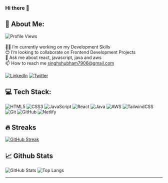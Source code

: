 ### Hi there 👋


## 💫 About Me:
![Profile Views](https://visitor-badge.laobi.icu/badge?page_id=Shubham7906.Shubham7906)
<br><br>
👨‍💻 I’m currently working on my Development Skills<br>😍 I’m looking to collaborate on Frontend Development Projects<br>💬 Ask me about react, javascript, java and aws<br>📫 How to reach me singhshubham7906@gmail.com <br> <br>
[![LinkedIn](https://img.shields.io/badge/linkedin-%230077B5.svg?style=for-the-badge&logo=linkedin&logoColor=white)](https://www.linkedin.com/in/shubhamsingh06388/) [![Twitter](https://img.shields.io/badge/Twitter-%231DA1F2.svg?style=for-the-badge&logo=Twitter&logoColor=white)](https://twitter.com/Shubham0638) 


## 💻 Tech Stack:
![HTML5](https://img.shields.io/badge/html5-%23E34F26.svg?style=for-the-badge&logo=html5&logoColor=white)  ![CSS3](https://img.shields.io/badge/css3-%231572B6.svg?style=for-the-badge&logo=css3&logoColor=white) ![JavaScript](https://img.shields.io/badge/javascript-%23323330.svg?style=for-the-badge&logo=javascript&logoColor=%23F7DF1E) ![React](https://img.shields.io/badge/react-%2320232a.svg?style=for-the-badge&logo=react&logoColor=%2361DAFB) ![Java](https://img.shields.io/badge/java-%23ED8B00.svg?style=for-the-badge&logo=java&logoColor=white) ![AWS](https://img.shields.io/badge/AWS-%23FF9900.svg?style=for-the-badge&logo=amazon-aws&logoColor=white) ![TailwindCSS](https://img.shields.io/badge/tailwindcss-%2338B2AC.svg?style=for-the-badge&logo=tailwind-css&logoColor=white) ![Git](https://img.shields.io/badge/git-%23F05033.svg?style=for-the-badge&logo=git&logoColor=white) ![GitHub](https://img.shields.io/badge/github-%23121011.svg?style=for-the-badge&logo=github&logoColor=white) ![Netlify](https://img.shields.io/badge/netlify-%23000000.svg?style=for-the-badge&logo=netlify&logoColor=#00C7B7) 

## :fire: Streaks 
[![GitHub Streak](http://github-readme-streak-stats.herokuapp.com?user=Shubham7906)](https://git.io/streak-stats)  

## 📈 Github Stats
![GitHub Stats](https://github-readme-stats.vercel.app/api?username=Shubham7906&show_icons=true&hide=issues,prs)
![Top Langs](https://github-readme-stats.vercel.app/api/top-langs/?username=Shubham7906&layout=compact&langs_count=4)

---

<!-- Proudly created with GPRM ( https://gprm.itsvg.in ) -->
